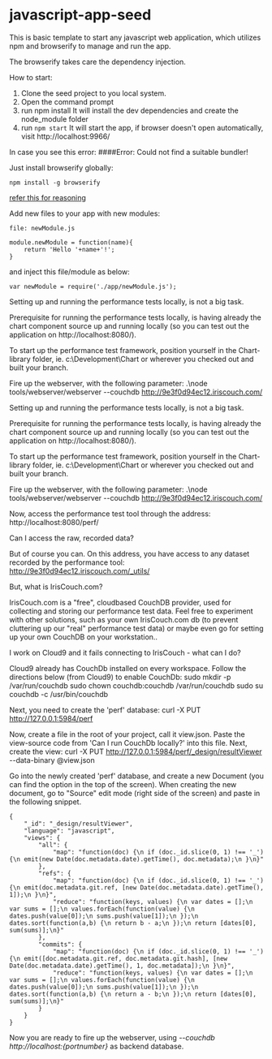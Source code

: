 # javascript-app-seed
This is basic template to start any javascript web application, which utilizes npm and browserify to manage and run the app. 

The browserify takes care the dependency injection.

How to start:

1. Clone the seed project to you local system.
2. Open the command prompt
2. run npm install
 It will install the dev dependencies and create the node_module folder
3. run 
```npm start```
 It will start the app, if browser doesn't open automatically, visit http://localhost:9966/ 

In case you see this error:
####Error: Could not find a suitable bundler!


Just install browserify globally:
```
npm install -g browserify
```

[refer this for reasoning](https://github.com/chrisdickinson/beefy/issues/70)

Add new files to your app with new modules:
```
file: newModule.js

module.newModule = function(name){
	return 'Hello '+name+'!';
}
```
and inject this file/module as below:
```
var newModule = require('./app/newModule.js');
```


Setting up and running the performance tests locally, is not a big task.

Prerequisite for running the performance tests locally, is having already the chart component source up and running locally (so you can test out the application on http://localhost:8080/).

To start up the performance test framework, position yourself in the Chart-library folder, ie. c:\Development\Chart or wherever you checked out and built your branch.

Fire up the webserver, with the following parameter:
.\node tools/webserver/webserver --couchdb http://9e3f0d94ec12.iriscouch.com/

Setting up and running the performance tests locally, is not a big task.

Prerequisite for running the performance tests locally, is having already the chart component source up and running locally (so you can test out the application on http://localhost:8080/).

To start up the performance test framework, position yourself in the Chart-library folder, ie. c:\Development\Chart or wherever you checked out and built your branch.

Fire up the webserver, with the following parameter:
.\node tools/webserver/webserver --couchdb http://9e3f0d94ec12.iriscouch.com/

Now, access the performance test tool through the address: http://localhost:8080/perf/

Can I access the raw, recorded data?

But of course you can.
On this address, you have access to any dataset recorded by the performance tool:
http://9e3f0d94ec12.iriscouch.com/_utils/

But, what is IrisCouch.com?

IrisCouch.com is a "free", cloudbased CouchDB provider, used for collecting and storing our performance test data.
Feel free to experiment with other solutions, such as your own IrisCouch.com db (to prevent cluttering up our "real" performance test data) or maybe even go for setting up your own CouchDB on your workstation..

I work on Cloud9 and it fails connecting to IrisCouch - what can I do?

Cloud9 already has CouchDb installed on every workspace. Follow the directions below (from Cloud9) to enable CouchDb:
sudo mkdir -p /var/run/couchdb
sudo chown couchdb:couchdb /var/run/couchdb 
sudo su couchdb -c /usr/bin/couchdb

Next, you need to create the 'perf' database:
curl -X PUT http://127.0.0.1:5984/perf

Now, create a file in the root of your project, call it view.json. Paste the view-source code from 'Can I run CouchDb locally?' into this file. Next, create the view:
curl -X PUT http://127.0.0.1:5984/perf/_design/resultViewer --data-binary @view.json


Go into the newly created 'perf' database, and create a new Document (you can find the option in the top of the screen). When creating the new document, go to "Source" edit mode (right side of the screen) and paste in the following snippet.
```
{
    "_id": "_design/resultViewer",
    "language": "javascript",
    "views": {
        "all": {
            "map": "function(doc) {\n if (doc._id.slice(0, 1) !== '_') {\n emit(new Date(doc.metadata.date).getTime(), doc.metadata);\n }\n}"
        },
        "refs": {
            "map": "function(doc) {\n if (doc._id.slice(0, 1) !== '_') {\n emit(doc.metadata.git.ref, [new Date(doc.metadata.date).getTime(), 1]);\n }\n}",
            "reduce": "function(keys, values) {\n var dates = [];\n var sums = [];\n values.forEach(function(value) {\n dates.push(value[0]);\n sums.push(value[1]);\n });\n dates.sort(function(a,b) {\n return b - a;\n });\n return [dates[0], sum(sums)];\n}"
        },
        "commits": {
            "map": "function(doc) {\n if (doc._id.slice(0, 1) !== '_') {\n emit([doc.metadata.git.ref, doc.metadata.git.hash], [new Date(doc.metadata.date).getTime(), 1, doc.metadata]);\n }\n}",
            "reduce": "function(keys, values) {\n var dates = [];\n var sums = [];\n values.forEach(function(value) {\n dates.push(value[0]);\n sums.push(value[1]);\n });\n dates.sort(function(a,b) {\n return a - b;\n });\n return [dates[0], sum(sums)];\n}"
        }
    }
}
```
Now you are ready to fire up the webserver, using _--couchdb http://localhost:{portnumber}_ as backend database.
